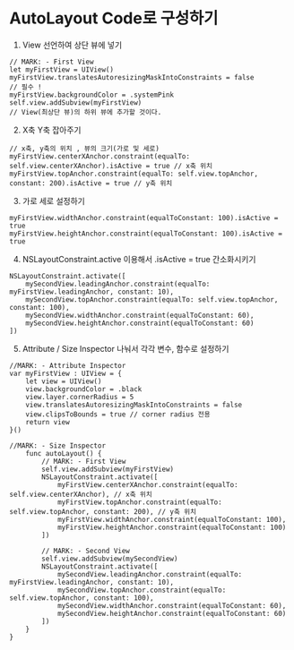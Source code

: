<?xml version="1.0" encoding="UTF-8" standalone="no"?>
<document type="com.apple.InterfaceBuilder3.CocoaTouch.XIB" version="3.0" toolsVersion="13142" targetRuntime="iOS.CocoaTouch" propertyAccessControl="none" useAutolayout="YES" useTraitCollections="YES" useSafeAreas="YES" colorMatched="YES">
    <dependencies>
        <plugIn identifier="com.apple.InterfaceBuilder.IBCocoaTouchPlugin" version="12042"/>
    </dependencies>
    <objects>
        <placeholder placeholderIdentifier="IBFilesOwner" id="-1" userLabel="File's Owner"/>
        <placeholder placeholderIdentifier="IBFirstResponder" id="-2" customClass="UIResponder"/>
    </objects>
</document>

# AutoLayout Code로 구성하기

1. View 선언하여 상단 뷰에 넣기
```
// MARK: - First View
let myFirstView = UIView()
myFirstView.translatesAutoresizingMaskIntoConstraints = false
// 필수 !
myFirstView.backgroundColor = .systemPink
self.view.addSubview(myFirstView)
// View(최상단 뷰)의 하위 뷰에 추가할 것이다.
```

2. X축 Y축 잡아주기
```
// x축, y축의 위치 , 뷰의 크기(가로 및 세로)
myFirstView.centerXAnchor.constraint(equalTo: self.view.centerXAnchor).isActive = true // x축 위치
myFirstView.topAnchor.constraint(equalTo: self.view.topAnchor, constant: 200).isActive = true // y축 위치
```

3. 가로 세로 설정하기
```
myFirstView.widthAnchor.constraint(equalToConstant: 100).isActive = true
myFirstView.heightAnchor.constraint(equalToConstant: 100).isActive = true
```

4. NSLayoutConstraint.active 이용해서 .isActive = true 간소화시키기
```
NSLayoutConstraint.activate([
    mySecondView.leadingAnchor.constraint(equalTo: myFirstView.leadingAnchor, constant: 10),
    mySecondView.topAnchor.constraint(equalTo: self.view.topAnchor, constant: 100),
    mySecondView.widthAnchor.constraint(equalToConstant: 60),
    mySecondView.heightAnchor.constraint(equalToConstant: 60)
])
```
5. Attribute / Size Inspector 나눠서 각각 변수, 함수로 설정하기 
```
//MARK: - Attribute Inspector
var myFirstView : UIView = {
    let view = UIView()
    view.backgroundColor = .black
    view.layer.cornerRadius = 5
    view.translatesAutoresizingMaskIntoConstraints = false
    view.clipsToBounds = true // corner radius 전용
    return view
}()
```

```
//MARK: - Size Inspector
    func autoLayout() {
        // MARK: - First View
        self.view.addSubview(myFirstView)
        NSLayoutConstraint.activate([
            myFirstView.centerXAnchor.constraint(equalTo: self.view.centerXAnchor), // x축 위치
            myFirstView.topAnchor.constraint(equalTo: self.view.topAnchor, constant: 200), // y축 위치
            myFirstView.widthAnchor.constraint(equalToConstant: 100),
            myFirstView.heightAnchor.constraint(equalToConstant: 100)
        ])
        
        // MARK: - Second View
        self.view.addSubview(mySecondView)
        NSLayoutConstraint.activate([
            mySecondView.leadingAnchor.constraint(equalTo: myFirstView.leadingAnchor, constant: 10),
            mySecondView.topAnchor.constraint(equalTo: self.view.topAnchor, constant: 100),
            mySecondView.widthAnchor.constraint(equalToConstant: 60),
            mySecondView.heightAnchor.constraint(equalToConstant: 60)
        ])
    }
}
```

